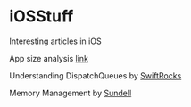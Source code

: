 # iOSStuff
Interesting articles in iOS

App size analysis [link](https://medium.com/@avijeet.dutta13/ios-app-size-analysis-76206a18a666) 

Understanding DispatchQueues
by [SwiftRocks](https://swiftrocks.com/understanding-dispatchqueues.html)

Memory Management by [Sundell](https://www.swiftbysundell.com/basics/memory-management)
